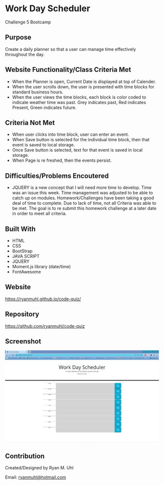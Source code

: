 # Work Day Scheduler
Challenge 5 Bootcamp

## Purpose
Create a daily planner so that a user can manage time effectively throughout the day.

## Website Functionality/Class Criteria Met
* When the Planner is open, Current Date is displayed at top of Calender.
* When the user scrolls down,  the user is presented with time blocks for standard business hours. 
* When the user views the time blocks,  each block is color coded to indicate weather time was past.  Grey indicates past, Red indicates Present, Green indicates future.

## Criteria Not Met
* When user clicks into time block,  user can enter an event.
* When Save button is selected for the individual time block,  then that event is saved to local storage. 
* Once Save button is selected,  text for that event is saved in local storage.
* When Page is re freshed,  then the events persist.

## Difficulties/Problems Encoutered
* JQUERY is a new concept that I will need more time to develop.  Time was an issue this week.  Time management was adjusted to be able to catch up on modules.  Homework/Challenges have been taking a good deal of time to complete.  Due to lack of time,  not all Criteria was able to be met.  The goal is to re submit this homework challenge at a later date in order to meet all criteria.

## Built With
* HTML
* CSS
* BootStrap
* JAVA SCRIPT
* JQUERY
* Moment.js library (date/time)
* FontAwesome

## Website
https://ryanmuhl.github.io/code-quiz/

## Repository
https://github.com/ryanmuhl/code-quiz

## Screenshot
![Challenge Screenshot](https://github.com/ryanmuhl/work-day-scheduler/blob/main/assets/images/screenshot.png.jpg)

## Contribution
Created/Designed by Ryan M. Uhl

Email: ryanmuhl@hotmail.com